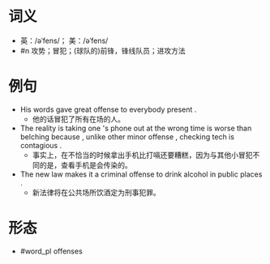 # 词义
- 英：/əˈfens/； 美：/əˈfens/
- #n 攻势；冒犯；(球队的)前锋，锋线队员；进攻方法
# 例句
- His words gave great offense to everybody present .
	- 他的话冒犯了所有在场的人。
- The reality is taking one 's phone out at the wrong time is worse than belching because , unlike other minor offense , checking tech is contagious .
	- 事实上，在不恰当的时候拿出手机比打嗝还要糟糕，因为与其他小冒犯不同的是，查看手机是会传染的。
- The new law makes it a criminal offense to drink alcohol in public places .
	- 新法律将在公共场所饮酒定为刑事犯罪。
# 形态
- #word_pl offenses
